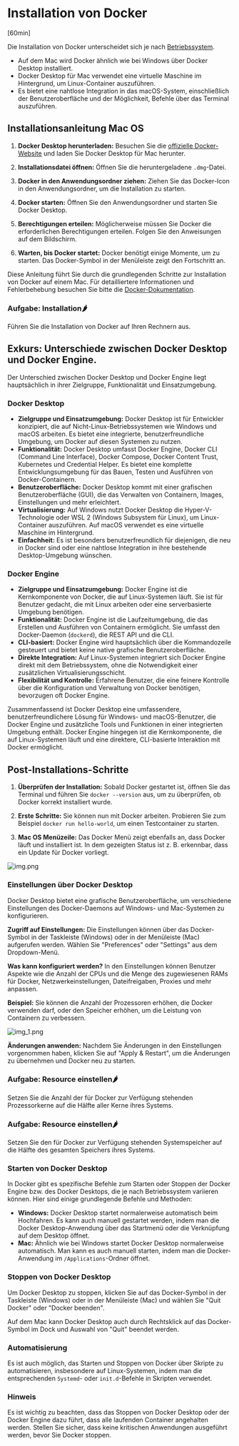 # Installation von Docker

[60min]

Die Installation von Docker unterscheidet sich je nach [Betriebssystem](installation_nicht_mac.md).

- Auf dem Mac wird Docker ähnlich wie bei Windows über Docker Desktop installiert.
- Docker Desktop für Mac verwendet eine virtuelle Maschine im Hintergrund, um Linux-Container auszuführen.
- Es bietet eine nahtlose Integration in das macOS-System, einschließlich der Benutzeroberfläche und der Möglichkeit,
  Befehle über das Terminal auszuführen.

## Installationsanleitung Mac OS

1. **Docker Desktop herunterladen:** Besuchen Sie die [offizielle Docker-Website](https://www.docker.com/products/docker-desktop) und laden Sie Docker Desktop 
für Mac herunter.

2. **Installationsdatei öffnen:** Öffnen Sie die heruntergeladene `.dmg`-Datei.

3. **Docker in den Anwendungsordner ziehen:** Ziehen Sie das Docker-Icon in den Anwendungsordner, um die Installation zu starten.

4. **Docker starten:** Öffnen Sie den Anwendungsordner und starten Sie Docker Desktop.

5. **Berechtigungen erteilen:** Möglicherweise müssen Sie Docker die erforderlichen Berechtigungen erteilen. Folgen Sie den Anweisungen auf dem
      Bildschirm.

6. **Warten, bis Docker startet:** Docker benötigt einige Momente, um zu starten. Das Docker-Symbol in der Menüleiste zeigt den Fortschritt an.

Diese Anleitung führt Sie durch die grundlegenden Schritte zur Installation von Docker auf einem Mac. Für detailliertere
Informationen und Fehlerbehebung besuchen Sie bitte
die [Docker-Dokumentation](https://docs.docker.com/desktop/install/mac-install/).

### Aufgabe: Installation🌶️
Führen Sie die Installation von Docker auf Ihren Rechnern aus.

## Exkurs: Unterschiede zwischen Docker Desktop und Docker Engine.

Der Unterschied zwischen Docker Desktop und Docker Engine liegt hauptsächlich in ihrer Zielgruppe, Funktionalität und
Einsatzumgebung.

### Docker Desktop

- **Zielgruppe und Einsatzumgebung:** Docker Desktop ist für Entwickler konzipiert, die auf Nicht-Linux-Betriebssystemen
  wie Windows und macOS arbeiten. Es bietet eine integrierte, benutzerfreundliche Umgebung, um Docker auf diesen
  Systemen zu nutzen.
- **Funktionalität:** Docker Desktop umfasst Docker Engine, Docker CLI (Command Line Interface), Docker Compose, Docker
  Content Trust, Kubernetes und Credential Helper. Es bietet eine komplette Entwicklungsumgebung für das Bauen, Testen
  und Ausführen von Docker-Containern.
- **Benutzeroberfläche:** Docker Desktop kommt mit einer grafischen Benutzeroberfläche (GUI), die das Verwalten von
  Containern, Images, Einstellungen und mehr erleichtert.
- **Virtualisierung:** Auf Windows nutzt Docker Desktop die Hyper-V-Technologie oder WSL 2 (Windows Subsystem für
  Linux), um Linux-Container auszuführen. Auf macOS verwendet es eine virtuelle Maschine im Hintergrund.
- **Einfachheit:** Es ist besonders benutzerfreundlich für diejenigen, die neu in Docker sind oder eine nahtlose
  Integration in ihre bestehende Desktop-Umgebung wünschen.

### Docker Engine

- **Zielgruppe und Einsatzumgebung:** Docker Engine ist die Kernkomponente von Docker, die auf Linux-Systemen läuft. Sie
  ist für Benutzer gedacht, die mit Linux arbeiten oder eine serverbasierte Umgebung benötigen.
- **Funktionalität:** Docker Engine ist die Laufzeitumgebung, die das Erstellen und Ausführen von Containern ermöglicht.
  Sie umfasst den Docker-Daemon (`dockerd`), die REST API und die CLI.
- **CLI-basiert:** Docker Engine wird hauptsächlich über die Kommandozeile gesteuert und bietet keine native grafische
  Benutzeroberfläche.
- **Direkte Integration:** Auf Linux-Systemen integriert sich Docker Engine direkt mit dem Betriebssystem, ohne die
  Notwendigkeit einer zusätzlichen Virtualisierungsschicht.
- **Flexibilität und Kontrolle:** Erfahrene Benutzer, die eine feinere Kontrolle über die Konfiguration und Verwaltung
  von Docker benötigen, bevorzugen oft Docker Engine.

Zusammenfassend ist Docker Desktop eine umfassendere, benutzerfreundlichere Lösung für Windows- und macOS-Benutzer, die
Docker Engine und zusätzliche Tools und Funktionen in einer integrierten Umgebung enthält. Docker Engine hingegen ist
die Kernkomponente, die auf Linux-Systemen läuft und eine direktere, CLI-basierte Interaktion mit Docker ermöglicht.

## **Post-Installations-Schritte**

1. **Überprüfen der Installation:** Sobald Docker gestartet ist, öffnen Sie das Terminal und führen Sie `docker --version` aus, um zu überprüfen, ob Docker korrekt installiert wurde.

2. **Erste Schritte:** Sie können nun mit Docker arbeiten. Probieren Sie zum Beispiel `docker run hello-world`, um einen Testcontainer zu starten.

3. **Mac OS Menüzeile:** Das Docker Menü zeigt ebenfalls an, dass Docker läuft und installiert ist. In dem gezeigten Status ist z. B. erkennbar, dass ein Update für Docker vorliegt.

![img.png](docker_menu.png)


### Einstellungen über Docker Desktop

Docker Desktop bietet eine grafische Benutzeroberfläche, um verschiedene Einstellungen des Docker-Daemons auf Windows-
und Mac-Systemen zu konfigurieren.

**Zugriff auf Einstellungen:** Die Einstellungen können über das Docker-Symbol in der Taskleiste (Windows) oder in der Menüleiste (Mac) aufgerufen
werden. Wählen Sie "Preferences" oder "Settings" aus dem Dropdown-Menü.

**Was kann konfiguriert werden?** In den Einstellungen können Benutzer Aspekte wie die Anzahl der CPUs und die Menge des zugewiesenen RAMs für Docker,
Netzwerkeinstellungen, Dateifreigaben, Proxies und mehr anpassen.

**Beispiel:** Sie können die Anzahl der Prozessoren erhöhen, die Docker verwenden darf, oder den Speicher erhöhen, um die Leistung
von Containern zu verbessern.

![img_1.png](docker_desktop_resources.png)

**Änderungen anwenden:** Nachdem Sie Änderungen in den Einstellungen vorgenommen haben, klicken Sie auf "Apply & Restart", um die Änderungen zu
übernehmen und Docker neu zu starten.

### **Aufgabe: Resource einstellen🌶️**

Setzen Sie die Anzahl der für Docker zur Verfügung stehenden Prozessorkerne auf die Hälfte aller Kerne ihres Systems.

### **Aufgabe: Resource einstellen🌶️**

Setzen Sie den für Docker zur Verfügung stehenden Systemspeicher auf die Hälfte des gesamten Speichers ihres Systems.

### Starten von Docker Desktop

In Docker gibt es spezifische Befehle zum Starten oder Stoppen der Docker Engine bzw. des Docker Desktops, die je nach
Betriebssystem variieren können. Hier sind einige grundlegende Befehle und Methoden:

- **Windows:** Docker Desktop startet normalerweise automatisch beim Hochfahren. Es kann auch manuell gestartet werden, 
indem man die Docker Desktop-Anwendung über das Startmenü oder die Verknüpfung auf dem Desktop öffnet.
- **Mac:** Ähnlich wie bei Windows startet Docker Desktop normalerweise automatisch. Man kann es auch manuell starten, 
indem man die Docker-Anwendung im `/Applications`-Ordner öffnet.

### Stoppen von Docker Desktop
Um Docker Desktop zu stoppen, klicken Sie auf das Docker-Symbol in der Taskleiste (Windows) oder in der
Menüleiste (Mac) und wählen Sie "Quit Docker" oder "Docker beenden".

Auf dem Mac kann Docker Desktop auch durch Rechtsklick auf das Docker-Symbol im Dock und Auswahl von "Quit"
beendet werden.

### Automatisierung

Es ist auch möglich, das Starten und Stoppen von Docker über Skripte zu automatisieren, insbesondere auf
Linux-Systemen, indem man die entsprechenden `Systemd`- oder `init.d`-Befehle in Skripten verwendet.

### Hinweis

Es ist wichtig zu beachten, dass das Stoppen von Docker Desktop oder der Docker Engine dazu führt, dass alle laufenden
Container angehalten werden. Stellen Sie sicher, dass keine kritischen Anwendungen ausgeführt werden, bevor Sie Docker
stoppen. 
